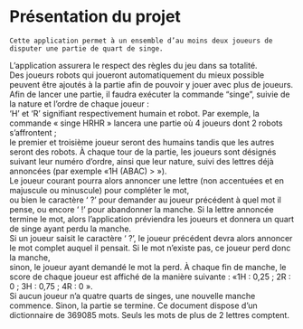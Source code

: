 # Présentation du projet
	Cette application permet à un ensemble d’au moins deux joueurs de disputer une partie de quart de singe.  
  L’application assurera le respect des règles du jeu dans sa totalité.  
  Des joueurs robots qui joueront automatiquement du mieux possible peuvent être ajoutés à la partie afin de pouvoir y jouer avec plus de joueurs.
Afin de lancer une partie, il faudra exécuter la commande “singe”, suivie de la nature et l’ordre de chaque joueur :  
‘H’ et ‘R’ signifiant respectivement humain et robot. Par exemple, la commande « singe HRHR » lancera une partie où 4 joueurs dont 2 robots s’affrontent ;  
le premier et troisième joueur seront des humains tandis que les autres seront des robots.
À chaque tour de la partie, les joueurs sont désignés suivant leur numéro d’ordre, ainsi que leur nature, suivi des lettres déjà annoncées (par exemple «1H (ABAC) > »).  
Le joueur courant pourra alors annoncer une lettre (non accentuées et en majuscule ou minuscule) pour compléter le mot,  
ou bien le caractère ‘ ?’ pour demander au joueur précédent à quel mot il pense, ou encore ‘ !’ pour abandonner la manche.
Si la lettre annoncée termine le mot, alors l’application préviendra les joueurs et donnera un quart de singe ayant perdu la manche.  
Si un joueur saisit le caractère ‘ ?’, le joueur précédent devra alors annoncer le mot complet auquel il pensait. Si le mot n’existe pas, ce joueur perd donc la manche,  
sinon, le joueur ayant demandé le mot la perd.
À chaque fin de manche, le score de chaque joueur est affiché de la manière suivante : «1H : 0,25 ; 2R : 0 ; 3H : 0,75 ; 4R : 0 ».  
Si aucun joueur n’a quatre quarts de singes, une nouvelle manche commence. Sinon, la partie se termine.
Ce document dispose d’un dictionnaire de 369085 mots. Seuls les mots de plus de 2 lettres comptent.
